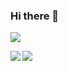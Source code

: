 ### Hi there 👋
![](https://visitor-badge.laobi.icu/badge?page_id=mherrera05.visitor-badge)
<!--
**mherrera05/mherrera05** is a ✨ _special_ ✨ repository because its `README.md` (this file) appears on your GitHub profile.

Here are some ideas to get you started:

- 🔭 I’m currently working on ...
- 🌱 I’m currently learning how to do streamings
- 👯 I’m looking to collaborate on open source projects
- 🤔 I’m looking for help with ...
- 💬 Ask me about ...
- 📫 How to reach me: ...
- 😄 Pronouns: ...
- ⚡ Fun fact: ...
-->
<img src="https://github-readme-stats-mrdulin.vercel.app/api?username=mherrera05&count_private=true&show_icons=true&hide_border=true&show_icons=true&theme=dark&layout=compact" align="left">
<img src="https://github-readme-stats.vercel.app/api/top-langs/?username=mherrera05&layout=compact&theme=dark&hide_border=true" align="left">

